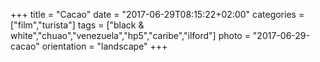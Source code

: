 +++
title = "Cacao"
date = "2017-06-29T08:15:22+02:00"
categories = ["film","turista"]
tags = ["black & white","chuao","venezuela","hp5","caribe","ilford"]
photo = "2017-06-29-cacao"
orientation = "landscape"
+++
